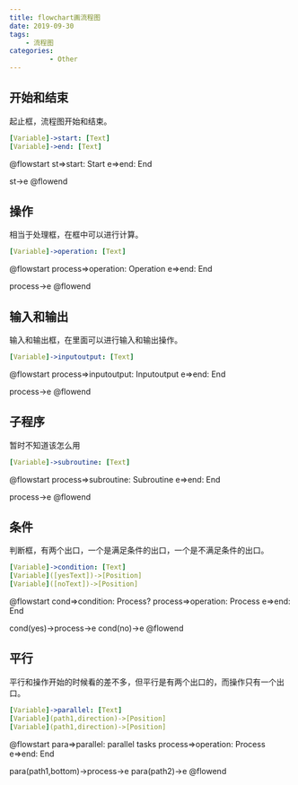 ```yaml
---
title: flowchart画流程图
date: 2019-09-30
tags: 
    - 流程图
categories:
          - Other
---
```

## 开始和结束

起止框，流程图开始和结束。

```yaml
[Variable]->start: [Text]
[Variable]->end: [Text]
```

@flowstart
st=>start: Start
e=>end: End

st->e
@flowend

## 操作

相当于处理框，在框中可以进行计算。

```yaml
[Variable]->operation: [Text]
```

@flowstart
process=>operation: Operation
e=>end: End

process->e
@flowend

## 输入和输出

输入和输出框，在里面可以进行输入和输出操作。

```yaml
[Variable]->inputoutput: [Text]
```

@flowstart
process=>inputoutput: Inputoutput
e=>end: End

process->e
@flowend

## 子程序

暂时不知道该怎么用

```yaml
[Variable]->subroutine: [Text]
```

@flowstart
process=>subroutine: Subroutine
e=>end: End

process->e
@flowend

## 条件

判断框，有两个出口，一个是满足条件的出口，一个是不满足条件的出口。

```yaml
[Variable]->condition: [Text]
[Variable]([yesText])->[Position]
[Variable]([noText])->[Position]
```

@flowstart
cond=>condition: Process?
process=>operation: Process
e=>end: End

cond(yes)->process->e
cond(no)->e
@flowend

## 平行

平行和操作开始的时候看的差不多，但平行是有两个出口的，而操作只有一个出口。

```yaml
[Variable]->parallel: [Text]
[Variable](path1,direction)->[Position]
[Variable](path1,direction)->[Position]
```

@flowstart
para=>parallel: parallel tasks
process=>operation: Process
e=>end: End

para(path1,bottom)->process->e
para(path2)->e
@flowend